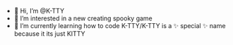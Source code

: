 - 👋 Hi, I’m @K-TTY
- 👀 I’m interested in a new creating spooky game
- 🌱 I’m currently learning how to code
K-TTY/K-TTY is a ✨ special ✨ name because it its just KITTY
